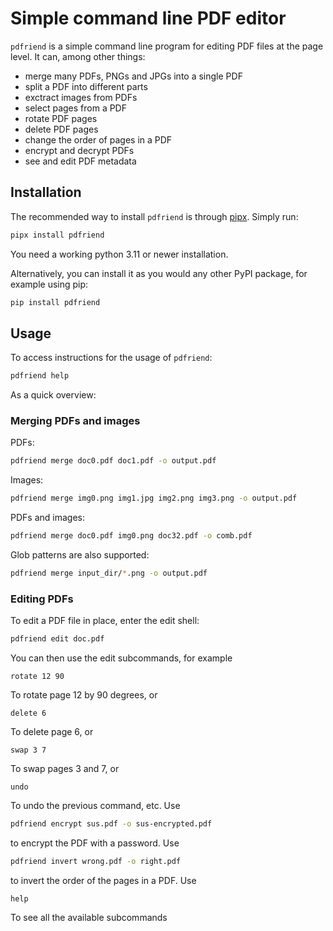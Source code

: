 # Simple command line PDF editor

`pdfriend` is a simple command line program for editing PDF files at the page level. It can, among other things:

- merge many PDFs, PNGs and JPGs into a single PDF
- split a PDF into different parts
- exctract images from PDFs
- select pages from a PDF
- rotate PDF pages
- delete PDF pages
- change the order of pages in a PDF
- encrypt and decrypt PDFs
- see and edit PDF metadata

## Installation
The recommended way to install `pdfriend` is through [pipx](https://github.com/pypa/pipx). Simply run:
```sh
pipx install pdfriend
```
You need a working python 3.11 or newer installation.

Alternatively, you can install it as you would any other PyPI package, for example using pip:
```sh
pip install pdfriend
```

## Usage
To access instructions for the usage of `pdfriend`:
```sh
pdfriend help
```
As a quick overview:
### Merging PDFs and images
PDFs:
```sh
pdfriend merge doc0.pdf doc1.pdf -o output.pdf
```
Images:
```sh
pdfriend merge img0.png img1.jpg img2.png img3.png -o output.pdf
```
PDFs and images:
```sh
pdfriend merge doc0.pdf img0.png doc32.pdf -o comb.pdf
```
Glob patterns are also supported:
```sh
pdfriend merge input_dir/*.png -o output.pdf
```

### Editing PDFs
To edit a PDF file in place, enter the edit shell:
```sh
pdfriend edit doc.pdf
```
You can then use the edit subcommands, for example
```
rotate 12 90
```
To rotate page 12 by 90 degrees, or
```
delete 6
```
To delete page 6, or
```
swap 3 7
```
To swap pages 3 and 7, or
```
undo
```
To undo the previous command, etc. Use
```sh
pdfriend encrypt sus.pdf -o sus-encrypted.pdf
```
to encrypt the PDF with a password. Use
```sh
pdfriend invert wrong.pdf -o right.pdf
```
to invert the order of the pages in a PDF. Use
```
help
```
To see all the available subcommands
